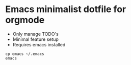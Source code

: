 # Emacs minimalist dotfile for orgmode

* Only manage TODO's
* Minimal feature setup
* Requires emacs installed

```
cp emacs ~/.emacs
emacs
```
